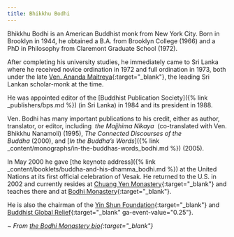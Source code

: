 ```yaml
---
title: Bhikkhu Bodhi
---
```


Bhikkhu Bodhi is an American Buddhist monk from New York City. Born in Brooklyn in 1944, he obtained a B.A. from Brooklyn College (1966) and a PhD in Philosophy from Claremont Graduate School (1972).

After completing his university studies, he immediately came to Sri Lanka where he received novice ordination in 1972 and full ordination in 1973, both under the late [Ven. Ananda Maitreya](http://www.accesstoinsight.org/lib/authors/bodhi/bam.html){:target="_blank"}, the leading Sri Lankan scholar-monk at the time.

He was appointed editor of the [Buddhist Publication Society]({% link _publishers/bps.md %}) (in Sri Lanka) in 1984 and its president in 1988.

Ven. Bodhi has many important publications to his credit, either as author, translator, or editor, including  *the Majjhima Nikaya*  (co-translated with Ven. Bhikkhu Nanamoli) (1995), *The Connected Discourses of the Buddha* (2000), and [*In the Buddha’s Words*]({% link _content/monographs/in-the-buddhas-words_bodhi.md %}) (2005).

In May 2000 he gave [the keynote address]({% link _content/booklets/buddha-and-his-dhamma_bodhi.md %}) at the United Nations at its first official celebration of Vesak. He returned to the U.S. in 2002 and currently resides at [Chuang Yen Monastery](http://www.baus.org/){:target="_blank"} and teaches there and at [Bodhi Monastery](https://bodhimonastery.org/){:target="_blank"}.

He is also the chairman of the [Yin Shun Foundation](http://yinshun.org/){:target="_blank"} and [Buddhist Global Relief](https://www.buddhistglobalrelief.org/){:target="_blank" ga-event-value="0.25"}.

*~ From [the Bodhi Monastery bio](https://bodhimonastery.org/ven-bhikkhu-bodhi.html){:target="_blank"}*
